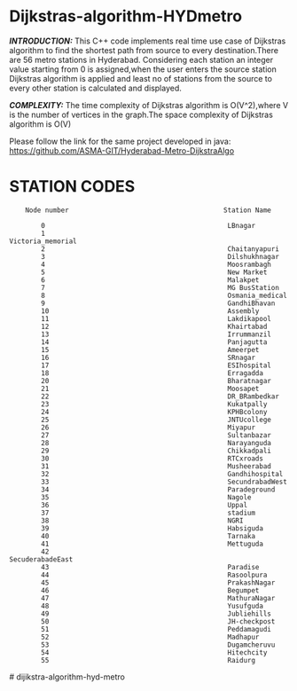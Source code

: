 # Dijkstras-algorithm-HYDmetro
***INTRODUCTION:***
This C++ code implements real time use case of Dijkstras algorithm to find the shortest path from source to every destination.There are 56 metro stations in Hyderabad. Considering each station an integer value starting from 0 is assigned,when the user enters the source station Dijkstras algorithm is applied and least no of stations from the source to every other station is calculated and displayed.

***COMPLEXITY:***
The time complexity of Dijkstras algorithm is O(V^2),where V is the number of vertices in the graph.The space complexity of Dijkstras algorithm is O(V)

Please follow the link for the same project developed in java: https://github.com/ASMA-GIT/Hyderabad-Metro-DijkstraAlgo

# STATION CODES
        Node number                                       Station Name
        
            0                                              LBnagar
            1                                              Victoria_memorial
            2                                              Chaitanyapuri
            3                                              Dilshukhnagar
            4                                              Moosrambagh
            5                                              New Market
            6                                              Malakpet
            7                                              MG BusStation
            8                                              Osmania_medical
            9                                              GandhiBhavan
            10                                             Assembly
            11                                             Lakdikapool
            12                                             Khairtabad
            13                                             Irrummanzil
            14                                             Panjagutta
            15                                             Ameerpet
            16                                             SRnagar
            17                                             ESIhospital
            18                                             Erragadda
            20                                             Bharatnagar
            21                                             Moosapet
            22                                             DR_BRambedkar
            23                                             Kukatpally
            24                                             KPHBcolony
            25                                             JNTUcollege
            26                                             Miyapur
            27                                             Sultanbazar
            28                                             Narayanguda
            29                                             Chikkadpali
            30                                             RTCxroads
            31                                             Musheerabad
            32                                             Gandhihospital
            33                                             SecundrabadWest
            34                                             Paradeground
            35                                             Nagole
            36                                             Uppal
            37                                             stadium
            38                                             NGRI
            39                                             Habsiguda
            40                                             Tarnaka
            41                                             Mettuguda
            42                                             SecuderabadeEast
            43                                             Paradise
            44                                             Rasoolpura
            45                                             PrakashNagar
            46                                             Begumpet
            47                                             MathuraNagar
            48                                             Yusufguda
            49                                             Jubliehills
            50                                             JH-checkpost
            51                                             Peddamagudi
            52                                             Madhapur
            53                                             Dugamcheruvu
            54                                             Hitechcity
            55                                             Raidurg

#   d i j i k s t r a - a l g o r i t h m - h y d - m e t r o  
 
